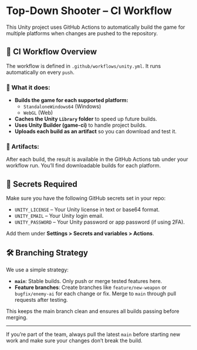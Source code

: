 # Top-Down Shooter – CI Workflow

This Unity project uses GitHub Actions to automatically build the game for multiple platforms when changes are pushed to the repository.

## 🔧 CI Workflow Overview

The workflow is defined in `.github/workflows/unity.yml`. It runs automatically on every `push`.

### 🔁 What it does:
- **Builds the game for each supported platform:**
  - `StandaloneWindows64` (Windows)
  - `WebGL` (Web)
- **Caches the Unity `Library` folder** to speed up future builds.
- **Uses Unity Builder (game-ci)** to handle project builds.
- **Uploads each build as an artifact** so you can download and test it.

### 📁 Artifacts:
After each build, the result is available in the GitHub Actions tab under your workflow run. You’ll find downloadable builds for each platform.

## 🔐 Secrets Required

Make sure you have the following GitHub secrets set in your repo:

- `UNITY_LICENSE` – Your Unity license in text or base64 format.
- `UNITY_EMAIL` – Your Unity login email.
- `UNITY_PASSWORD` – Your Unity password or app password (if using 2FA).

Add them under **Settings > Secrets and variables > Actions**.

## 🛠️ Branching Strategy

We use a simple strategy:

- **`main`**: Stable builds. Only push or merge tested features here.
- **Feature branches**: Create branches like `feature/new-weapon` or `bugfix/enemy-ai` for each change or fix. Merge to `main` through pull requests after testing.

This keeps the main branch clean and ensures all builds passing before merging.

---

If you’re part of the team, always pull the latest `main` before starting new work and make sure your changes don’t break the build.
